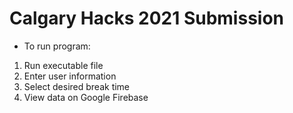 # Calgary Hacks 2021 Submission

- To run program:
1. Run executable file
2. Enter user information
3. Select desired break time
4. View data on Google Firebase
